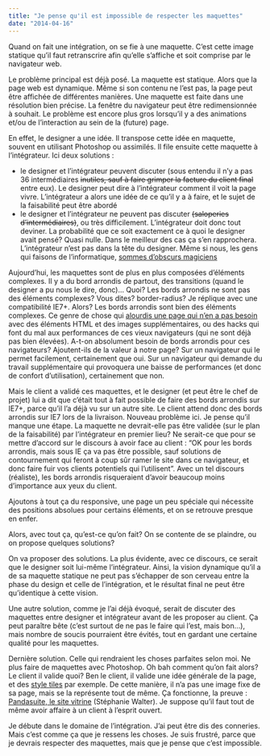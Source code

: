 ```yaml
---
title: "Je pense qu'il est impossible de respecter les maquettes"
date: "2014-04-16"
---
```


Quand on fait une intégration, on se fie à une maquette. C’est cette image
statique qu’il faut retranscrire afin qu’elle s’affiche et soit comprise par le
navigateur web.

Le problème principal est déjà posé. La maquette est statique. Alors que la
page web est dynamique. Même si son contenu ne l’est pas, la page peut être
affichée de différentes manières. Une maquette est faite dans une résolution
bien précise. La fenêtre du navigateur peut être redimensionnée à souhait. Le
problème est encore plus gros lorsqu’il y a des animations et/ou de
l’interaction au sein de la (future) page.

<span class="more"></span>

En effet, le designer a une idée. Il transpose cette idée en maquette, souvent
en utilisant Photoshop ou assimilés. Il file ensuite cette maquette à
l’intégrateur. Ici deux solutions :

* le designer et l’intégrateur peuvent discuter (sous entendu il n’y a pas 36
  intermédiaires ~~inutiles, sauf à faire grimper la facture du client final~~
  entre eux). Le designer peut dire à l’intégrateur comment il voit la page
  vivre. L’intégrateur a alors une idée de ce qu’il y a à faire, et le sujet de
  la faisabilité peut être abordé
* le designer et l’intégrateur ne peuvent pas discuter ~~(saloperies
  d’intermédiaires)~~, ou très difficilement. L’intégrateur doit donc tout
  deviner. La probabilité que ce soit exactement ce à quoi le designer avait
  pensé? Quasi nulle. Dans le meilleur des cas ça s’en rapprochera. L’intégrateur
  n’est pas dans la tête du designer. Même si nous, les gens qui faisons de
  l’informatique, [sommes d’obscurs
  magiciens](https://www.youtube.com/watch?v=BKorP55Aqvg)

Aujourd’hui, les maquettes sont de plus en plus composées d’éléments complexes.
Il y a du bord arrondis de partout, des transitions (quand le designer a pu
nous le dire, donc)… Quoi? Les bords arrondis ne sont pas des éléments
complexes? Vous dites? border-radius? Je réplique avec une compatibilité IE7+.
Alors? Les bords arrondis sont bien des éléments complexes. Ce genre de chose
qui [alourdis une page qui n’en a pas
besoin](http://www.sitepoint.com/web-page-weight-2012/) avec des éléments HTML
et des images supplémentaires, ou des hacks qui font du mal aux performances de
ces vieux navigateurs (qui ne sont déjà pas bien élevées). A-t-on absolument
besoin de bords arrondis pour ces navigateurs? Ajoutent-ils de la valeur à
notre page? Sur un navigateur qui le permet facilement, certainement que oui.
Sur un navigateur qui demande du travail supplémentaire qui provoquera une
baisse de performances (et donc de confort d’utilisation), certainement que
non.

Mais le client a validé ces maquettes, et le designer (et peut être le chef de
projet) lui a dit que c’était tout à fait possible de faire des bords arrondis
sur IE7+, parce qu’il l’a déjà vu sur un autre site. Le client attend donc des
bords arrondis sur IE7 lors de la livraison. Nouveau problème ici. Je pense
qu’il manque une étape. La maquette ne devrait-elle pas être validée (sur le
plan de la faisabilité) par l’intégrateur en premier lieu? Ne serait-ce que
pour se mettre d’accord sur le discours à avoir face au client : “OK pour les
bords arrondis, mais sous IE ça va pas être possible, sauf solutions de
contournement qui feront à coup sûr ramer le site dans ce navigateur, et donc
faire fuir vos clients potentiels qui l’utilisent”. Avec un tel discours
(réaliste), les bords arrondis risqueraient d’avoir beaucoup moins d’importance
aux yeux du client.

Ajoutons à tout ça du responsive, une page un peu spéciale qui nécessite des
positions absolues pour certains éléments, et on se retrouve presque en enfer.

Alors, avec tout ça, qu’est-ce qu’on fait? On se contente de se plaindre, ou on
propose quelques solutions?

On va proposer des solutions. La plus évidente, avec ce discours, ce serait que
le designer soit lui-même l’intégrateur. Ainsi, la vision dynamique qu’il a de
sa maquette statique ne peut pas s’échapper de son cerveau entre la phase du
design et celle de l’intégration, et le résultat final ne peut être
qu’identique à cette vision.

Une autre solution, comme je l’ai déjà évoqué, serait de discuter des maquettes
entre designer et intégrateur avant de les proposer au client. Ça peut paraître
bête (c’est surtout de ne pas le faire qui l’est, mais bon…), mais nombre de
soucis pourraient être évités, tout en gardant une certaine qualité pour les
maquettes.

Dernière solution. Celle qui rendraient les choses parfaites selon moi. Ne plus
faire de maquettes avec Photoshop. Oh bah comment qu’on fait alors? Le client
il valide quoi? Ben le client, il valide une idée générale de la page, et des
[style
tiles](http://letrainde13h37.fr/4/style-tiles-nouvel-outil-pour-webdesigner/)
par exemple. De cette manière, il n’a pas une image fixe de sa page, mais se la
représente tout de même. Ça fonctionne, la preuve : [Pandasuite, le site
vitrine](http://www.inpixelitrust.fr/portfolio/pandasuite-site-vitrine/)
(Stéphanie Walter). Je suppose qu’il faut tout de même avoir affaire à un
client à l’esprit ouvert.

Je débute dans le domaine de l’intégration. J’ai peut être dis des conneries.
Mais c’est comme ça que je ressens les choses. Je suis frustré, parce que je
devrais respecter des maquettes, mais que je pense que c’est impossible.
